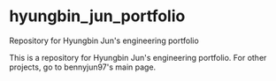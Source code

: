 # hyungbin_jun_portfolio
Repository for Hyungbin Jun's engineering portfolio

This is a repository for Hyungbin Jun's engineering portfolio. For other projects, go to bennyjun97's main page.
